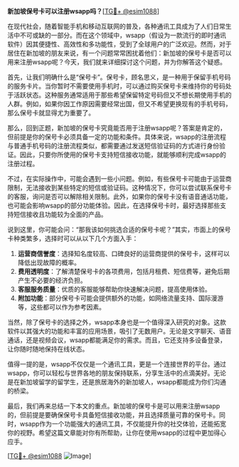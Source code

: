 **新加坡保号卡可以注册wsapp吗？**[[TG💪+ @esim1088](https://t.me/s/esim1088)]

在现代社会，随着智能手机和移动互联网的普及，各种通讯工具成为了人们日常生活中不可或缺的一部分。而在这个领域中，wsapp（假设为一款流行的即时通讯软件）因其便捷性、高效性和多功能性，受到了全球用户的广泛欢迎。然而，对于居住在新加坡的朋友来说，有一个问题常常困扰着他们：新加坡的保号卡是否可以用来注册wsapp呢？今天，我们就来详细探讨这个问题，并为你解答这个疑惑。

首先，让我们明确什么是“保号卡”。保号卡，顾名思义，是一种用于保留手机号码的服务卡片。当你暂时不需要使用手机时，可以通过购买保号卡来维持你的号码处于活跃状态。这种服务通常适用于那些希望保留特定号码但又不想长期使用手机的人群。例如，如果你因工作原因需要经常出国，但又不希望更换现有的手机号码，那么保号卡就显得尤为重要了。

那么，回到正题，新加坡的保号卡究竟能否用于注册wsapp呢？答案是肯定的，但前提是你的保号卡必须具备一定的功能和条件。具体来说，wsapp的注册流程与普通手机号码的注册流程类似，都需要通过发送短信验证码的方式进行身份验证。因此，只要你所使用的保号卡支持短信接收功能，就能够顺利完成wsapp的注册过程。

不过，在实际操作中，可能会遇到一些小问题。例如，有些保号卡可能由于运营商限制，无法接收到某些特定的短信或验证码。这种情况下，你可以尝试联系保号卡的客服，询问是否可以解除相关限制。此外，如果你的保号卡没有语音通话功能，也可能会影响wsapp的部分功能体验。因此，在选择保号卡时，最好选择那些支持短信接收且功能较为全面的产品。

说到这里，你可能会问：“那我该如何挑选合适的保号卡呢？”其实，市面上的保号卡种类繁多，选择时可以从以下几个方面入手：

1. **运营商信誉度**：选择知名度较高、口碑良好的运营商提供的保号卡，这样可以降低出现故障的概率。
2. **费用透明度**：了解清楚保号卡的各项费用，包括月租费、短信费等，避免后期产生不必要的经济负担。
3. **客服服务质量**：优质的客服能够帮助你快速解决问题，提高使用体验。
4. **附加功能**：部分保号卡可能会提供额外的功能，如网络流量支持、国际漫游等，这些都可以作为参考因素。

当然，除了保号卡的选择之外，wsapp本身也是一个值得深入研究的对象。这款软件以其强大的功能和丰富的应用场景，吸引了无数用户。无论是文字聊天、语音通话，还是视频会议，wsapp都能满足你的需求。而且，它还支持多设备登录，让你随时随地保持在线状态。

值得一提的是，wsapp不仅仅是一个通讯工具，更是一个连接世界的平台。通过wsapp，你可以轻松与世界各地的朋友保持联系，分享生活中的点滴美好。无论是在新加坡留学的留学生，还是旅居海外的新加坡人，wsapp都能成为你们沟通的桥梁。

最后，我们再来总结一下本文的重点。新加坡的保号卡是可以用来注册wsapp的，但前提是要确保保号卡具备短信接收功能，并且选择质量可靠的保号卡。同时，wsapp作为一个功能强大的通讯工具，不仅能提升你的社交体验，还能拓宽你的视野。希望这篇文章能对你有所帮助，让你在使用wsapp的过程中更加得心应手。

[[TG💪+ @esim1088](https://t.me/s/esim1088) ![Image](https://i.postimg.cc/4NQfJmqS/Snipaste-2025-05-13-00-14-12.png)]